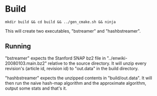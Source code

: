 
# Build

```
mkdir build && cd build && ../gen_cmake.sh && ninja
```

This will create two executables, "bstreamer" and "hashbstreamer".
## Running

"bstreamer" expects the Stanford SNAP bz2 file in "../enwiki-20080103.main.bz2" relative to the source directory. It will unzip every revision's (article id, revision id) to "out.data" in the build directory.

"hashbstreamer" expects the unzipped contents in "build/out.data". It will then run the naive hash-map algorithm and the approximate algorithm, output some stats and that's it.

